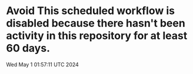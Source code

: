 # Avoid This scheduled workflow is disabled because there hasn't been activity in this repository for at least 60 days.
Wed May  1 01:57:11 UTC 2024
